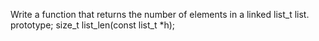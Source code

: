 Write a function that returns the number of elements in a linked list_t list. prototype; size_t list_len(const list_t *h);
